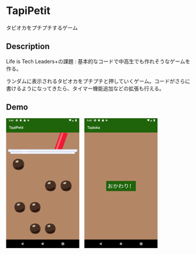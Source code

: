 # TapiPetit
タピオカをプチプチするゲーム

## Description
Life is Tech Leaders+の課題 :
基本的なコードで中高生でも作れそうなゲームを作る。

ランダムに表示されるタピオカをプチプチと押していくゲーム。コードがさらに書けるようになってきたら、タイマー機能追加などの拡張も行える。

## Demo

<img src="tapi_main.png" width="200px">　<img src="tapi_result.png" width="200px">
